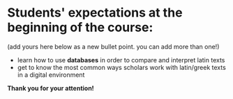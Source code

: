 # Students' expectations at the beginning of the course:

(add yours here below as a new bullet point. you can add more than one!)

- learn how to use **databases** in order to compare and interpret latin texts
- get to know the most common ways scholars work with latin/greek texts in a digital environment

**Thank you for your attention!**
